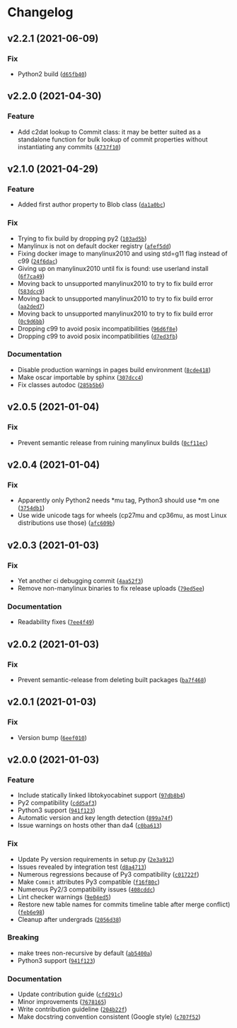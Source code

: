 # Changelog

<!--next-version-placeholder-->

## v2.2.1 (2021-06-09)
### Fix
* Python2 build ([`d65fb40`](https://github.com/ssc-oscar/oscar.py/commit/d65fb40ef3c127ca000a750d088d58ed17dd2dc0))

## v2.2.0 (2021-04-30)
### Feature
* Add c2dat lookup to Commit class: it may be better suited as a standalone function for bulk lookup of commit properties without instantiating any commits ([`4737f10`](https://github.com/ssc-oscar/oscar.py/commit/4737f102066a926f1703ff94498b4550ab9d5632))

## v2.1.0 (2021-04-29)
### Feature
* Added first author property to Blob class ([`da1a0bc`](https://github.com/ssc-oscar/oscar.py/commit/da1a0bc6d5fd79512618026db5fb30ce213edfac))

### Fix
* Trying to fix build by dropping py2 ([`103ad5b`](https://github.com/ssc-oscar/oscar.py/commit/103ad5b796cbc6b8514f494bf3da2dddd76ae62e))
* Manylinux is not on default docker registry ([`afef5dd`](https://github.com/ssc-oscar/oscar.py/commit/afef5dd971f1cdd6ace9c2be67bc12de5f927e53))
* Fixing docker image to manylinux2010 and using std=g11 flag instead of c99 ([`24f6dac`](https://github.com/ssc-oscar/oscar.py/commit/24f6dac2a8f5b7e621dcadf0444884d9d7a64948))
* Giving up on manylinux2010 until fix is found: use userland install ([`6f7ca49`](https://github.com/ssc-oscar/oscar.py/commit/6f7ca49d5f8bb215e5b8a63c23feefca95b051ca))
* Moving back to unsupported manylinux2010 to try to fix build error ([`583dcc9`](https://github.com/ssc-oscar/oscar.py/commit/583dcc93d3fbdd3a0e996ccae9db33bfa5eb5885))
* Moving back to unsupported manylinux2010 to try to fix build error ([`aa2ded7`](https://github.com/ssc-oscar/oscar.py/commit/aa2ded73333653941017398e71372f7fcba36642))
* Moving back to unsupported manylinux2010 to try to fix build error ([`0c9d6bb`](https://github.com/ssc-oscar/oscar.py/commit/0c9d6bb47105b3c99b25c997498a13029cde2917))
* Dropping c99 to avoid posix incompatibilities ([`96d6f8e`](https://github.com/ssc-oscar/oscar.py/commit/96d6f8ec8045ecbd8b9adb2e7b2485a34e65720a))
* Dropping c99 to avoid posix incompatibilities ([`d7ed3fb`](https://github.com/ssc-oscar/oscar.py/commit/d7ed3fb10929ca8bc911c7dfa5dc77640a18578a))

### Documentation
* Disable production warnings in pages build environment ([`8cde418`](https://github.com/ssc-oscar/oscar.py/commit/8cde418bc00db8dbb1e8e5268fba5a6ddf63e2bf))
* Make oscar importable by sphinx ([`307dcc4`](https://github.com/ssc-oscar/oscar.py/commit/307dcc4b13ca82fd10e2a754d18369455ba9cd65))
* Fix classes autodoc ([`285b5b6`](https://github.com/ssc-oscar/oscar.py/commit/285b5b626e3d0efbd0aa5e7baf9f2862d0ef330a))

## v2.0.5 (2021-01-04)
### Fix
* Prevent semantic release from ruining manylinux builds ([`0cf11ec`](https://github.com/ssc-oscar/oscar.py/commit/0cf11ecf8e07928d62eebfda883997c64b349481))

## v2.0.4 (2021-01-04)
### Fix
* Apparently only Python2 needs *mu tag, Python3 should use *m one ([`3754db1`](https://github.com/ssc-oscar/oscar.py/commit/3754db15c043a5e4f181b6e788ba5259c7b1fbc2))
* Use wide unicode tags for wheels (cp27mu and cp36mu, as most Linux distributions use those) ([`afc609b`](https://github.com/ssc-oscar/oscar.py/commit/afc609b98012196ce7d7093a5a94b777642e83cf))

## v2.0.3 (2021-01-03)
### Fix
* Yet another ci debugging commit ([`4aa52f3`](https://github.com/ssc-oscar/oscar.py/commit/4aa52f36352494630870596ef4f1095064baf174))
* Remove non-manylinux binaries to fix release uploads ([`79ed5ee`](https://github.com/ssc-oscar/oscar.py/commit/79ed5ee28639e90ab82bb3865f578c3196b0a188))

### Documentation
* Readability fixes ([`7ee4f49`](https://github.com/ssc-oscar/oscar.py/commit/7ee4f490f8950f8fde4dd29f666daad283428e55))

## v2.0.2 (2021-01-03)
### Fix
* Prevent semantic-release from deleting built packages ([`ba7f468`](https://github.com/ssc-oscar/oscar.py/commit/ba7f46839213f88cf080f851c459c2d9c0b636bf))

## v2.0.1 (2021-01-03)
### Fix
* Version bump ([`6eef010`](https://github.com/ssc-oscar/oscar.py/commit/6eef010bae395f6c0a02901ec4998d142ff11d7f))

## v2.0.0 (2021-01-03)
### Feature
* Include statically linked libtokyocabinet support ([`97db8b4`](https://github.com/ssc-oscar/oscar.py/commit/97db8b4164e21ff299daf4aacffabd06d7a017ea))
* Py2 compatibility ([`cdd5af3`](https://github.com/ssc-oscar/oscar.py/commit/cdd5af3f0611f2aaffdafb9b56d682a080cb875b))
* Python3 support ([`941f123`](https://github.com/ssc-oscar/oscar.py/commit/941f123bd599201270c832ecd1ebd668968c4969))
* Automatic version and key length detection ([`899a74f`](https://github.com/ssc-oscar/oscar.py/commit/899a74ffb27343e58395abab9feb1d199d30ea50))
* Issue warnings on hosts other than da4 ([`c0ba613`](https://github.com/ssc-oscar/oscar.py/commit/c0ba613e589617702b9f8f666a150581120d0f02))

### Fix
* Update Py version requirements in setup.py ([`2e3a912`](https://github.com/ssc-oscar/oscar.py/commit/2e3a912daf20f3d7c30295e628c2f5690932e38a))
* Issues revealed by integration test ([`d8a4713`](https://github.com/ssc-oscar/oscar.py/commit/d8a471326a005da5e441f0dd0899e48286d542c2))
* Numerous regressions because of Py3 compatibility ([`c01722f`](https://github.com/ssc-oscar/oscar.py/commit/c01722f3b21aa272d9a0faac055bcd54107b2e95))
* Make `Commit` attributes Py3 compatible ([`f16f80c`](https://github.com/ssc-oscar/oscar.py/commit/f16f80c0b2fb155f068bde3c2df7f9e09fb8fa5e))
* Numerous Py2/3 compatibility issues ([`408cddc`](https://github.com/ssc-oscar/oscar.py/commit/408cddc25f9a177cd4ed0cadc31c448121c67e11))
* Lint checker warnings ([`9e04ed5`](https://github.com/ssc-oscar/oscar.py/commit/9e04ed5a312017554f39a3887ec534d724ed7cbd))
* Restore new table names for commits timeline table after merge conflict) ([`feb6e98`](https://github.com/ssc-oscar/oscar.py/commit/feb6e98a64746dbd6c77d349eb2bc766e03db38b))
* Cleanup after undergrads ([`2056d38`](https://github.com/ssc-oscar/oscar.py/commit/2056d38697d46c46e2e97bb4ac9a84d024e653d3))

### Breaking
* make trees non-recursive by default ([`ab5400a`](https://github.com/ssc-oscar/oscar.py/commit/ab5400a0624dbd7a0dddc8ae5d5f64ec6a223968))
* Python3 support ([`941f123`](https://github.com/ssc-oscar/oscar.py/commit/941f123bd599201270c832ecd1ebd668968c4969))

### Documentation
* Update contribution guide ([`cfd291c`](https://github.com/ssc-oscar/oscar.py/commit/cfd291c577cd416eeab19b213679fa5faef9382c))
* Minor improvements ([`7678165`](https://github.com/ssc-oscar/oscar.py/commit/7678165a11f170974b88d89a5f104e5a175c855b))
* Write contribution guideline ([`204b22f`](https://github.com/ssc-oscar/oscar.py/commit/204b22f87a6fbfe1d78a372f10444e1203cff999))
* Make docstring convention consistent (Google style) ([`c707f52`](https://github.com/ssc-oscar/oscar.py/commit/c707f52c060908f90b86b0f74881797b7a5a9262))
